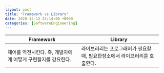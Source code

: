 ```yaml
---
layout: post
title: "Framework vs Library"
date: 2020-12-12 23:14:00 +0900
categories: [SoftwareEngineering]
---
```


| Framework | Library
| -- | --
제어를 역전시킨다. 즉, 개발자에게 어떻게 구현할지를 강요한다. | 라이브러리는 프로그래머가 필요할때, 필요한장소에서 라이브러리를 호출한다.
